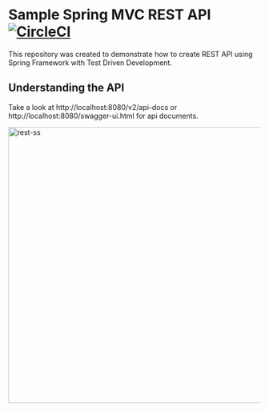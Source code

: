 # Sample Spring MVC REST API [![CircleCI](https://circleci.com/gh/enesoral/mvc-rest-api.svg?style=svg)](https://circleci.com/gh/enesoral/mvc-rest-api)
This repository was created to demonstrate how to create REST API using Spring Framework with Test Driven Development.

## Understanding the API
Take a look at http://localhost:8080/v2/api-docs or http://localhost:8080/swagger-ui.html for api documents.

<img height="550" alt="rest-ss" src="https://user-images.githubusercontent.com/53643180/80912686-68488900-8d47-11ea-9a4a-fcb2ab5e375e.png">
